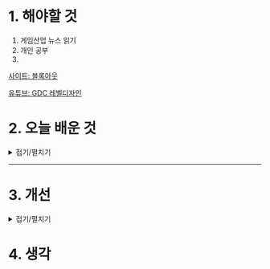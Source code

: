 
# 1. 해야할 것

1. 게임산업 뉴스 읽기 
2. 개인 공부  
3. 

[사이트: 블록아웃](https://book.leveldesignbook.com/process/blockout)

[유튜브: GDC 레벨디자인](https://www.youtube.com/watch?v=09r1B9cVEQY)


# 2. 오늘 배운 것

<details>
<summary>접기/펼치기</summary>




</details>

****


# 3. 개선


<details>
<summary>접기/펼치기</summary>


</details>



# 4. 생각


